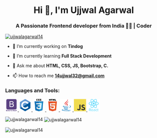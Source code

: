 <h1 align="center">Hi 👋, I'm Ujjwal Agarwal</h1>
<h3 align="center">A Passionate Frontend developer from India 👨‍💻 | Coder</h3>



<p align="left"> <a href="https://github.com/ryo-ma/github-profile-trophy"><img src="https://github-profile-trophy.vercel.app/?username=ujjwalagarwal14" alt="ujjwalagarwal14" /></a> </p>

- 🔭 I’m currently working on **Tindog**

- 🌱 I’m currently learning **Full Stack Development**

- 💬 Ask me about **HTML, CSS, JS, Bootstrap, C.**

- 📫 How to reach me **14ujjwal32@gmail.com**


<h3 align="left">Languages and Tools:</h3>
<p align="left"> <a href="https://getbootstrap.com" target="_blank"> <img src="https://raw.githubusercontent.com/devicons/devicon/master/icons/bootstrap/bootstrap-plain-wordmark.svg" alt="bootstrap" width="40" height="40"/> </a> <a href="https://www.cprogramming.com/" target="_blank"> <img src="https://raw.githubusercontent.com/devicons/devicon/master/icons/c/c-original.svg" alt="c" width="40" height="40"/> </a> <a href="https://www.w3schools.com/css/" target="_blank"> <img src="https://raw.githubusercontent.com/devicons/devicon/master/icons/css3/css3-original-wordmark.svg" alt="css3" width="40" height="40"/> </a> <a href="https://www.w3.org/html/" target="_blank"> <img src="https://raw.githubusercontent.com/devicons/devicon/master/icons/html5/html5-original-wordmark.svg" alt="html5" width="40" height="40"/> </a> <a href="https://www.java.com" target="_blank"> <img src="https://raw.githubusercontent.com/devicons/devicon/master/icons/java/java-original.svg" alt="java" width="40" height="40"/> </a> <a href="https://developer.mozilla.org/en-US/docs/Web/JavaScript" target="_blank"> <img src="https://raw.githubusercontent.com/devicons/devicon/master/icons/javascript/javascript-original.svg" alt="javascript" width="40" height="40"/> </a> <a href="https://reactjs.org/" target="_blank"> <img src="https://raw.githubusercontent.com/devicons/devicon/master/icons/react/react-original-wordmark.svg" alt="react" width="40" height="40"/> </a> </p>

<p><img align="left" src="https://github-readme-stats.vercel.app/api/top-langs?username=ujjwalagarwal14&show_icons=true&locale=en&layout=compact" alt="ujjwalagarwal14" /></p>

<p>&nbsp;<img align="center" src="https://github-readme-stats.vercel.app/api?username=ujjwalagarwal14&show_icons=true&locale=en" alt="ujjwalagarwal14" /></p>

<p><img align="center" src="https://github-readme-streak-stats.herokuapp.com/?user=ujjwalagarwal14&" alt="ujjwalagarwal14" /></p>
